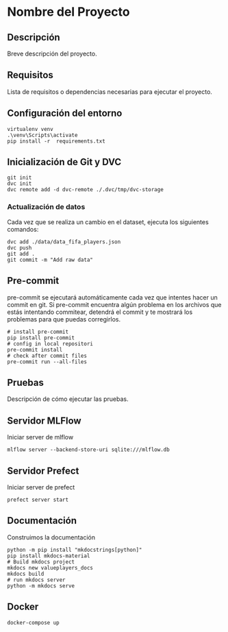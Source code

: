 # Nombre del Proyecto

## Descripción

Breve descripción del proyecto.

## Requisitos

Lista de requisitos o dependencias necesarias para ejecutar el proyecto.

## Configuración del entorno

```shell
virtualenv venv
.\venv\Scripts\activate
pip install -r  requirements.txt
```

## Inicialización de Git y DVC

```
git init
dvc init
dvc remote add -d dvc-remote ./.dvc/tmp/dvc-storage
```

### Actualización de datos

Cada vez que se realiza un cambio en el dataset, ejecuta los siguientes comandos:

```
dvc add ./data/data_fifa_players.json
dvc push
git add .
git commit -m "Add raw data"
```

## Pre-commit

pre-commit se ejecutará automáticamente cada vez que intentes hacer un commit en git. Si pre-commit encuentra algún problema en los archivos que estás intentando commitear, detendrá el commit y te mostrará los problemas para que puedas corregirlos.

```
# install pre-commit
pip install pre-commit
# config in local repositori
pre-commit install
# check after commit files
pre-commit run --all-files
```

## Pruebas

Descripción de cómo ejecutar las pruebas.

## Servidor MLFlow

Iniciar server de mlflow

```
mlflow server --backend-store-uri sqlite:///mlflow.db
```

## Servidor Prefect

Iniciar server de prefect

```
prefect server start
```

## Documentación

Construimos la documentación

```
python -m pip install "mkdocstrings[python]"
pip install mkdocs-material
# Build mkdocs project
mkdocs new valueplayers_docs
mkdocs build
# run mkdocs server
python -m mkdocs serve
```

## Docker

```
docker-compose up
```
